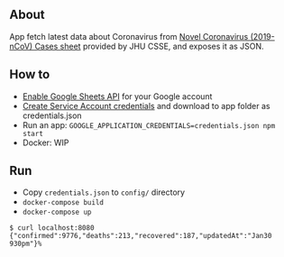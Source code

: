 ## About
App fetch latest data about Coronavirus from [Novel Coronavirus (2019-nCoV) Cases sheet](https://docs.google.com/spreadsheets/d/1yZv9w9zRKwrGTaR-YzmAqMefw4wMlaXocejdxZaTs6w/htmlview?usp=sharing&sle=true#) provided by JHU CSSE, and exposes it as JSON.

## How to

- [Enable Google Sheets API](https://developers.google.com/sheets/api/quickstart/js) for your Google account
- [Create Service Account credentials](https://console.developers.google.com/apis/credentials?project=reed-sheet) and download to app folder as credentials.json
- Run an app: `GOOGLE_APPLICATION_CREDENTIALS=credentials.json npm start`
- Docker: WIP

## Run

- Copy `credentials.json` to `config/` directory
- `docker-compose build`
- `docker-compose up`

```
$ curl localhost:8080
{"confirmed":9776,"deaths":213,"recovered":187,"updatedAt":"Jan30 930pm"}%
```

